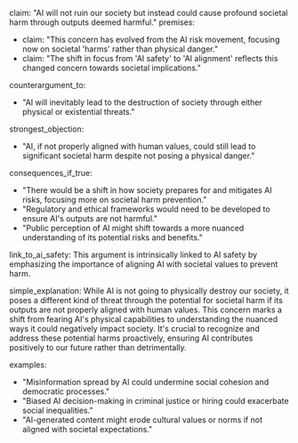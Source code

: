 claim: "AI will not ruin our society but instead could cause profound societal harm through outputs deemed harmful."
premises:
  - claim: "This concern has evolved from the AI risk movement, focusing now on societal 'harms' rather than physical danger."
  - claim: "The shift in focus from 'AI safety' to 'AI alignment' reflects this changed concern towards societal implications."

counterargument_to:
  - "AI will inevitably lead to the destruction of society through either physical or existential threats."

strongest_objection:
  - "AI, if not properly aligned with human values, could still lead to significant societal harm despite not posing a physical danger."

consequences_if_true:
  - "There would be a shift in how society prepares for and mitigates AI risks, focusing more on societal harm prevention."
  - "Regulatory and ethical frameworks would need to be developed to ensure AI's outputs are not harmful."
  - "Public perception of AI might shift towards a more nuanced understanding of its potential risks and benefits."

link_to_ai_safety: This argument is intrinsically linked to AI safety by emphasizing the importance of aligning AI with societal values to prevent harm.

simple_explanation: While AI is not going to physically destroy our society, it poses a different kind of threat through the potential for societal harm if its outputs are not properly aligned with human values. This concern marks a shift from fearing AI's physical capabilities to understanding the nuanced ways it could negatively impact society. It's crucial to recognize and address these potential harms proactively, ensuring AI contributes positively to our future rather than detrimentally.

examples:
  - "Misinformation spread by AI could undermine social cohesion and democratic processes."
  - "Biased AI decision-making in criminal justice or hiring could exacerbate social inequalities."
  - "AI-generated content might erode cultural values or norms if not aligned with societal expectations."